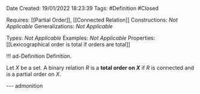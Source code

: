 <br />
<br />

Date Created: 19/01/2022 18:23:39
Tags: #Definition #Closed 

Requires: [[Partial Order]], [[Connected Relation]]
Constructions: _Not Applicable_
Generalizations: _Not Applicable_

Types: _Not Applicable_
Examples: _Not Applicable_ 
Properties: [[Lexicographical order is total if orders are total]]

!!! ad-Definition Definition.

Let $X$ be a set. A binary relation $R$ is a **total order on $X$** if $R$ is connected and is a partial order on $X$.

--- admonition
